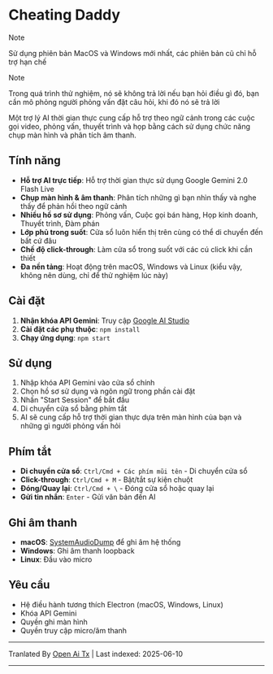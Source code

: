 # Cheating Daddy

> [!NOTE]  
> Sử dụng phiên bản MacOS và Windows mới nhất, các phiên bản cũ chỉ hỗ trợ hạn chế

> [!NOTE]  
> Trong quá trình thử nghiệm, nó sẽ không trả lời nếu bạn hỏi điều gì đó, bạn cần mô phỏng người phỏng vấn đặt câu hỏi, khi đó nó sẽ trả lời

Một trợ lý AI thời gian thực cung cấp hỗ trợ theo ngữ cảnh trong các cuộc gọi video, phỏng vấn, thuyết trình và họp bằng cách sử dụng chức năng chụp màn hình và phân tích âm thanh.

## Tính năng

- **Hỗ trợ AI trực tiếp**: Hỗ trợ thời gian thực sử dụng Google Gemini 2.0 Flash Live
- **Chụp màn hình & âm thanh**: Phân tích những gì bạn nhìn thấy và nghe thấy để phản hồi theo ngữ cảnh
- **Nhiều hồ sơ sử dụng**: Phỏng vấn, Cuộc gọi bán hàng, Họp kinh doanh, Thuyết trình, Đàm phán
- **Lớp phủ trong suốt**: Cửa sổ luôn hiển thị trên cùng có thể di chuyển đến bất cứ đâu
- **Chế độ click-through**: Làm cửa sổ trong suốt với các cú click khi cần thiết
- **Đa nền tảng**: Hoạt động trên macOS, Windows và Linux (kiểu vậy, không nên dùng, chỉ để thử nghiệm lúc này)

## Cài đặt

1. **Nhận khóa API Gemini**: Truy cập [Google AI Studio](https://aistudio.google.com/apikey)
2. **Cài đặt các phụ thuộc**: `npm install`
3. **Chạy ứng dụng**: `npm start`

## Sử dụng

1. Nhập khóa API Gemini vào cửa sổ chính
2. Chọn hồ sơ sử dụng và ngôn ngữ trong phần cài đặt
3. Nhấn "Start Session" để bắt đầu
4. Di chuyển cửa sổ bằng phím tắt
5. AI sẽ cung cấp hỗ trợ thời gian thực dựa trên màn hình của bạn và những gì người phỏng vấn hỏi

## Phím tắt

- **Di chuyển cửa sổ**: `Ctrl/Cmd + Các phím mũi tên` - Di chuyển cửa sổ
- **Click-through**: `Ctrl/Cmd + M` - Bật/tắt sự kiện chuột
- **Đóng/Quay lại**: `Ctrl/Cmd + \` - Đóng cửa sổ hoặc quay lại
- **Gửi tin nhắn**: `Enter` - Gửi văn bản đến AI

## Ghi âm thanh

- **macOS**: [SystemAudioDump](https://github.com/Mohammed-Yasin-Mulla/Sound) để ghi âm hệ thống 
- **Windows**: Ghi âm thanh loopback
- **Linux**: Đầu vào micro

## Yêu cầu

- Hệ điều hành tương thích Electron (macOS, Windows, Linux)
- Khóa API Gemini
- Quyền ghi màn hình
- Quyền truy cập micro/âm thanh

---

Tranlated By [Open Ai Tx](https://github.com/OpenAiTx/OpenAiTx) | Last indexed: 2025-06-10

---